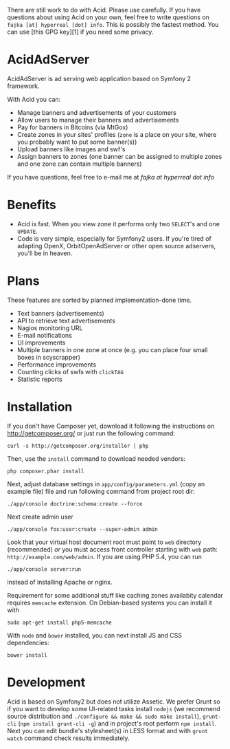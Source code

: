 There are still work to do with Acid. Please use carefully. If you have questions about using Acid on your own,
feel free to write questions on `fajka [at] hyperreal [dot] info`. This is possibly the fastest method. You can use
[this GPG key][1] if you need some privacy.

# AcidAdServer

AcidAdServer is ad serving web application based on Symfony 2 framework.

With Acid you can:

 * Manage banners and advertisements of your customers
 * Allow users to manage their banners and advertisements
 * Pay for banners in Bitcoins (via MtGox)
 * Create zones in your sites' profiles (`zone` is a place on your site, where you probably want to put some banner(s))
 * Upload banners like images and swf's
 * Assign banners to zones (one banner can be assigned to multiple zones and one zone can contain multiple banners)

If you have questions, feel free to e-mail me at *fajka at hyperreal dot info*

# Benefits

 * Acid is fast. When you view zone it performs only two `SELECT`'s and one `UPDATE`.
 * Code is very simple, especially for Symfony2 users. If you're tired of adapting OpenX, OrbitOpenAdServer or other
   open source adservers, you'll be in heaven.

# Plans

These features are sorted by planned implementation-done time.

 * Text banners (advertisements)
 * API to retrieve text advertisements
 * Nagios monitoring URL
 * E-mail notifications
 * UI improvements
 * Multiple banners in one zone at once (e.g. you can place 
   four small boxes in scyscrapper)
 * Performance improvements
 * Counting clicks of swfs with `clickTAG`
 * Statistic reports

# Installation

If you don't have Composer yet, download it following the 
instructions on http://getcomposer.org/ or just run the 
following command:

    curl -s http://getcomposer.org/installer | php

Then, use the `install` command to download needed vendors:

    php composer.phar install

Next, adjust database settings in `app/config/parameters.yml` (copy an example file) file and run
following command from project root dir:

    ./app/console doctrine:schema:create --force
    
Next create admin user
    
    ./app/console fos:user:create --super-admin admin

Look that your virtual host document root must point to `web` directory (recommended) *or* you must access front
controller starting with `web` path: `http://example.com/web/admin`. If you are using PHP 5.4, you can run

    ./app/console server:run
   
instead of installing Apache or nginx.

Requirement for some additional stuff like caching zones availabity calendar requires `memcache` extension.
On Debian-based systems you can install it with

	sudo apt-get install php5-memcache

With `node` and `bower` installed, you can next install JS and CSS
dependencies:

    bower install

# Development

Acid is based on Symfony2 but does not utilize Assetic. We prefer Grunt so if you want to develop some UI-related tasks
install `nodejs` (we recommend source distribution and `./configure && make && sudo make install`), `grunt-cli`
(`npm install grunt-cli -g`) and in project's root perform `npm install`. Next you can edit bundle's stylesheet(s) in
LESS format and with `grunt watch` command check results immediately.

